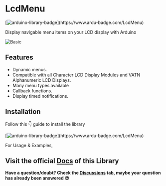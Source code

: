 # LcdMenu

[![arduino-library-badge](https://www.ardu-badge.com/badge/LcdMenu.svg?)](https://www.ardu-badge.com/LcdMenu)

Display navigable menu items on your LCD display with Arduino

![Basic](https://i.imgur.com/nViET8b.gif)

## Features

- Dynamic menus.
- Compatible with all Character LCD Display Modules and VATN Alphanumeric LCD Displays.
- Many menu types available
- Callback functions.
- Display timed notifications.

## Installation

Follow this 👇 guide to install the library

[![arduino-library-badge](https://www.ardu-badge.com/badge/LcdMenu.svg?)](https://www.ardu-badge.com/LcdMenu)

For Usage & Examples,

## Visit the official [Docs](https://forntoh.gitbook.io/lcdmenu/) of this Library

**Have a question/doubt? Check the [Discussions](https://github.com/forntoh/LcdMenu/discussions) tab, maybe your question has already been answered 😉**

